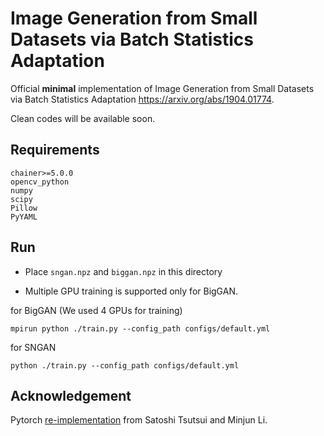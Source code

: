 # Image Generation from Small Datasets via Batch Statistics Adaptation

Official **minimal** implementation of Image Generation from Small Datasets via Batch Statistics Adaptation https://arxiv.org/abs/1904.01774.

Clean codes will be available soon.

## Requirements

```angular2
chainer>=5.0.0
opencv_python
numpy
scipy
Pillow
PyYAML
```

## Run
- Place `sngan.npz` and `biggan.npz` in this directory

- Multiple GPU training is supported only for BigGAN.

for BigGAN (We used 4 GPUs for training)
```
mpirun python ./train.py --config_path configs/default.yml
```

for SNGAN
```
python ./train.py --config_path configs/default.yml
```

## Acknowledgement
Pytorch [re-implementation](https://github.com/apple2373/PyTorch-SmallGAN) from Satoshi Tsutsui and Minjun Li. 
